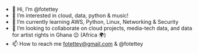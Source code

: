 - 👋 Hi, I’m @fotettey
- 👀 I’m interested in cloud, data, python & music!
- 🌱 I’m currently learning AWS, Python, Linux, Networking & Security
- 💞️ I’m looking to collaborate on cloud projects, media-tech data, and data for artist rights in Ghana 😉 (Africa 🌍)
- 📫 How to reach me fotettey@gmail.com & @fotettey

<!---
fotettey/fotettey is a ✨ special ✨ repository because its `README.md` (this file) appears on your GitHub profile.
You can click the Preview link to take a look at your changes.
--->
